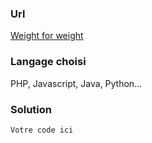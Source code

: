 ### Url
[Weight for weight](https://www.codewars.com/kata/55c6126177c9441a570000cc)
### Langage choisi
PHP, Javascript, Java, Python...

### Solution
```
Votre code ici
```
